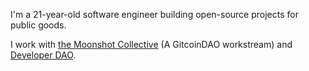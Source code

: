 I'm a 21-year-old software engineer building open-source projects for public goods.

I work with [the Moonshot Collective](github.com/moonshotcollective/) (A GitcoinDAO workstream) and [Developer DAO](https://github.com/developer-dao).
